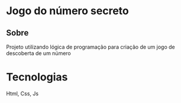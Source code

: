 <h1>Jogo do número secreto</h1>

<h2>Sobre</h2>
<p>Projeto utilizando lógica de programação para criação de um jogo de descoberta de um número</p>

#  Tecnologias
<div>
  <p>Html, Css, Js</p>
</div>


